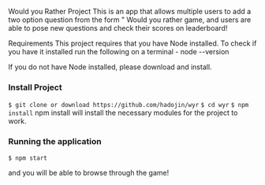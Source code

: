 Would you Rather Project
This is an app that allows multiple users to add a two option question from the form " Would you rather game, and users are able to pose new questions and check their scores on leaderboard!

Requirements
This project requires that you have Node installed. To check if you have it installed run the following on a terminal - node --version

If you do not have Node installed, please download and install.

### Install Project
`$ git clone or download https://github.com/hadojin/wyr`
`$ cd wyr`
`$ npm install`
npm install will install the necessary modules for the project to work.

### Running the application 
`$ npm start`

and you will be able to browse through the game!

